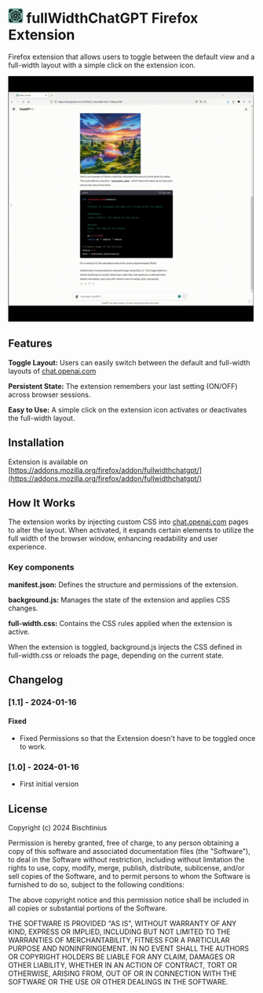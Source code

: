 # [<img src="doc/bigIcon.png" height="30">](doc/bigIcon.png) fullWidthChatGPT Firefox Extension

Firefox extension that allows users to toggle between the default view and a full-width layout with a simple click on the extension icon.

[<img src="doc/fullWidthChatGPT_V2.gif" height="500">](doc/fullWidthChatGPT_V2.gif)

## Features

**Toggle Layout:** Users can easily switch between the default and full-width layouts of [chat.openai.com](https://chat.openai.com)

**Persistent State:** The extension remembers your last setting (ON/OFF) across browser sessions.

**Easy to Use:** A simple click on the extension icon activates or deactivates the full-width layout.

## Installation

Extension is available on [https://addons.mozilla.org/firefox/addon/fullwidthchatgpt/](https://addons.mozilla.org/firefox/addon/fullwidthchatgpt/)

## How It Works

The extension works by injecting custom CSS into [chat.openai.com](https://chat.openai.com) pages to alter the layout. When activated, it expands certain elements to utilize the full width of the browser window, enhancing readability and user experience.

### Key components

**manifest.json:** Defines the structure and permissions of the extension.

**background.js:** Manages the state of the extension and applies CSS changes.

**full-width.css:** Contains the CSS rules applied when the extension is active.

When the extension is toggled, background.js injects the CSS defined in full-width.css or reloads the page, depending on the current state.

## Changelog

### [1.1] - 2024-01-16

#### Fixed

- Fixed Permissions so that the Extension doesn't have to be toggled once to work.

### [1.0] - 2024-01-16

- First initial version

## License

Copyright (c) 2024 Bischtinius

Permission is hereby granted, free of charge, to any person obtaining a copy
of this software and associated documentation files (the "Software"), to deal
in the Software without restriction, including without limitation the rights
to use, copy, modify, merge, publish, distribute, sublicense, and/or sell
copies of the Software, and to permit persons to whom the Software is
furnished to do so, subject to the following conditions:

The above copyright notice and this permission notice shall be included in all
copies or substantial portions of the Software.

THE SOFTWARE IS PROVIDED "AS IS", WITHOUT WARRANTY OF ANY KIND, EXPRESS OR
IMPLIED, INCLUDING BUT NOT LIMITED TO THE WARRANTIES OF MERCHANTABILITY,
FITNESS FOR A PARTICULAR PURPOSE AND NONINFRINGEMENT. IN NO EVENT SHALL THE
AUTHORS OR COPYRIGHT HOLDERS BE LIABLE FOR ANY CLAIM, DAMAGES OR OTHER
LIABILITY, WHETHER IN AN ACTION OF CONTRACT, TORT OR OTHERWISE, ARISING FROM,
OUT OF OR IN CONNECTION WITH THE SOFTWARE OR THE USE OR OTHER DEALINGS IN THE
SOFTWARE.
